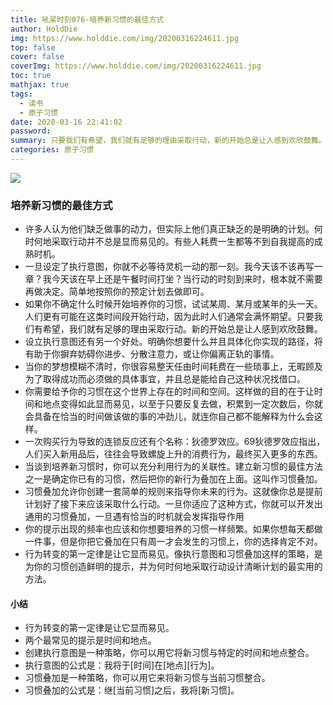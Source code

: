 ```yaml
---
title: 吼呆时刻076-培养新习惯的最佳方式
author: HoldDie
img: https://www.holddie.com/img/20200316224611.jpg
top: false
cover: false
coverImg: https://www.holddie.com/img/20200316224611.jpg
toc: true
mathjax: true
tags:
  - 读书
  - 原子习惯
date: 2020-03-16 22:41:02
password:
summary: 只要我们有希望，我们就有足够的理由采取行动，新的开始总是让人感到欢欣鼓舞。
categories: 原子习惯
---
```


![](https://www.holddie.com/img/20200316224611.jpg)

### 培养新习惯的最佳方式

- 许多人认为他们缺乏做事的动力，但实际上他们真正缺乏的是明确的计划。何时何地采取行动并不总是显而易见的。有些人耗费一生都等不到自我提高的成熟时机。
- 一旦设定了执行意图，你就不必等待灵机一动的那一刻。我今天该不该再写一章？我今天该在早上还是午餐时间打坐？当行动的时刻到来时，根本就不需要再做决定。简单地按照你的预定计划去做即可。
- 如果你不确定什么时候开始培养你的习惯，试试某周、某月或某年的头一天。人们更有可能在这类时间段开始行动，因为此时人们通常会满怀期望。只要我们有希望，我们就有足够的理由采取行动。新的开始总是让人感到欢欣鼓舞。
- 设立执行意图还有另一个好处。明确你想要什么并且具体化你实现的路径，将有助于你摒弃妨碍你进步、分散注意力，或让你偏离正轨的事情。
- 当你的梦想模糊不清时，你很容易整天任由时间耗费在一些琐事上，无暇顾及为了取得成功而必须做的具体事宜，并且总是能给自己这种状况找借口。
- 你需要给予你的习惯在这个世界上存在的时间和空间。这样做的目的在于让时间和地点变得如此显而易见，以至于只要反复去做，积累到一定次数后，你就会具备在恰当的时间做该做的事的冲劲儿，就连你自己都不能解释为什么会这样。
- 一次购买行为导致的连锁反应还有个名称：狄德罗效应。69狄德罗效应指出，人们买入新用品后，往往会导致螺旋上升的消费行为，最终买入更多的东西。
- 当谈到培养新习惯时，你可以充分利用行为的关联性。建立新习惯的最佳方法之一是确定你已有的习惯，然后把你的新行为叠加在上面。这叫作习惯叠加。
- 习惯叠加允许你创建一套简单的规则来指导你未来的行为。这就像你总是提前计划好了接下来应该采取什么行动。一旦你适应了这种方式，你就可以开发出通用的习惯叠加，一旦遇有恰当的时机就会发挥指导作用
- 你的提示出现的频率也应该和你想要培养的习惯一样频繁。如果你想每天都做一件事，但是你把它叠加在只有周一才会发生的习惯上，你的选择肯定不对。
- 行为转变的第一定律是让它显而易见。像执行意图和习惯叠加这样的策略，是为你的习惯创造鲜明的提示，并为何时何地采取行动设计清晰计划的最实用的方法。

#### 小结

- 行为转变的第一定律是让它显而易见。
- 两个最常见的提示是时间和地点。
- 创建执行意图是一种策略，你可以用它将新习惯与特定的时间和地点整合。
- 执行意图的公式是：我将于[时间]在[地点][行为]。
- 习惯叠加是一种策略，你可以用它来将新习惯与当前习惯整合。
- 习惯叠加的公式是：继[当前习惯]之后，我将[新习惯]。
